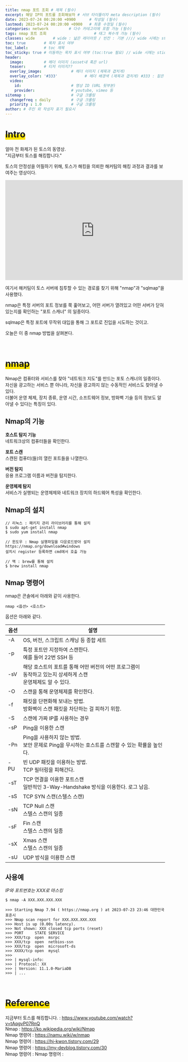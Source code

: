 ```yaml
---
title: nmap 포트 조회 # 제목 (필수)
excerpt: 해당 IP의 포트를 조회해보자 # 서브 타이틀이자 meta description (필수)
date: 2023-07-24 00:20:00 +0900      # 작성일 (필수)
lastmod: 2023-07-24 00:20:00 +0900   # 최종 수정일 (필수)
categories: network         # 다수 카테고리에 포함 가능 (필수)
tags: nmap 포트 조회                     # 태그 복수개 가능 (필수)
classes: wide        # wide : 넓은 레이아웃 / 빈칸 : 기본 //// wide 시에는 sticky toc 불가
toc: true        # 목차 표시 여부
toc_label:       # toc 제목
toc_sticky: true # 이동하는 목차 표시 여부 (toc:true 필요) // wide 시에는 sticky toc 불가
header: 
  image:         # 헤더 이미지 (asset내 혹은 url)
  teaser:        # 티저 이미지??
  overlay_image:             # 헤더 이미지 (제목과 겹치게)
  overlay_color: '#333'            # 헤더 배경색 (제목과 겹치게) #333 : 짙은 회색 (필수)
  video:
    id:                      # 영상 ID (URL 뒷부분)
    provider:                # youtube, vimeo 등
sitemap :                    # 구글 크롤링
  changefreq : daily         # 구글 크롤링
  priority : 1.0             # 구글 크롤링
author: # 주인 외 작성자 표기 필요시
---
```

<!--postNo: 20230723_003-->

# <span style='background:linear-gradient(to top, #FFE400 50%, transparent 50%)'>Intro</span>  

얼마 전 화제가 된 토스의 동영상.  
"지금부터 토스를 해킹합니다."  

토스의 안정성을 어필하기 위해, 토스가 해킹을 의뢰한 해커팀의 해킹 과정과 결과를 보여주는 영상이다.  

<iframe width="560" height="315" src="https://www.youtube.com/embed/tAqgvP07RnQ" title="YouTube video player" frameborder="0" allow="accelerometer; autoplay; clipboard-write; encrypted-media; gyroscope; picture-in-picture; web-share" allowfullscreen></iframe>  


여기서 해커팀이 토스 서버에 침투할 수 있는 경로를 찾기 위해 "nmap"과 "sqlmap"을 사용했다.  

nmap은 특정 서버의 포트 정보를 쭉 훑어보고, 어떤 서버가 열려있고 어떤 서버가 닫혀있는지를 확인하는 "포트 스캐너" 의 일종이다.  

sqlmap은 특정 포트에 무작위 대입을 통해 그 포트로 진입을 시도하는 것이고.  

오늘은 이 중 nmap 방법을 살펴본다.  

<br>

# <span style='background:linear-gradient(to top, #FFE400 50%, transparent 50%)'>nmap</span>  

Nmap은 컴퓨터와 서비스를 찾아 "네트워크 지도"를 만드는 포토 스캐너의 일종이다.  
자신을 광고하는 서비스 뿐 아니라, 자신을 광고하지 않는 수동적인 서비스도 찾아낼 수 있다.  
더불어 운영 체제, 장치 종류, 운영 시간, 소프트웨어 정보, 방화벽 기술 등의 정보도 알아낼 수 있다는 특징이 있다.  

## Nmap의 기능

**호스트 탐지 기능**  
네트워크상의 컴퓨터들을 확인한다.  

**포트 스캔**  
스캔된 컴퓨터(들)의 열린 포트들을 나열한다.  

**버전 탐지**  
응용 프로그램 이름과 버전을 탐지한다.  

**운영체제 탐지**  
서비스가 실행되는 운영체제와 네트워크 장치의 하드웨어 특성을 확인한다.  

## Nmap의 설치  

```terminal
// 리눅스 : 패키지 관리 라이브러리를 통해 설치
$ sudo apt-get install nmap
$ sudo yum install nmap

// 윈도우 : Nmap 실행파일을 다운로드받아 설치
https://nmap.org/download#windows
설치시 register 등록하면 cmd에서 호출 가능

// 맥 : brew를 통해 설치
$ brew install nmap
```

## Nmap 명령어  

nmap은 콘솔에서 아래와 같이 사용한다.  

```terminal
nmap <옵션> <호스트>
```

옵션은 아래와 같다.  

|옵션|설명|
|---|---|
|-A|OS, 버전, 스크립트 스캐닝 등 종합 세트|
|-p|특정 포트만 지정하여 스캔한다.<br>예를 들어 22번 SSH 등|
|-sV|해당 호스트의 포트를 통해 어떤 버전의 어떤 프로그램이<br>동작하고 있는지 상세하게 스캔<br>운영체제도 알 수 있다.|
|-O|스캔을 통해 운영체제를 확인한다.|
|-f|패킷을 단편화해 보내는 방법.<br>방화벽이 스캔 패킷을 차단하는 걸 피하기 위함.|
|-S|스캔에 가짜 IP를 사용하는 경우|
|-sP|Ping을 이용한 스캔|
|-Pn|Ping을 사용하지 않는 방법.<br>보안 문제로 Ping을 무시하는 호스트를 스캔할 수 있는 확률을 높인다.|
|-PU|빈 UDP 패킷을 이용하는 방법.<br>TCP 필터링을 피해간다.|
|-sT|TCP 연결을 이용한 포트스캔<br>일반적인 3-Way-Handshake 방식을 이용한다. 로그 남음.|
|-sS|TCP SYN 스캔(스텔스 스캔)<br>|
|-sN|TCP Null 스캔<br>스텔스 스캔의 일종|
|-sF|Fin 스캔<br>스텔스 스캔의 일종|
|-sX|Xmas 스캔<br>스텔스 스캔의 일종|
|-sU|UDP 방식을 이용한 스캔|

## 사용예  

<i>IP와 포트번호는 XXX로 마스킹</i>

```terminal
$ nmap -A XXX.XXX.XXX.XXX

>>> Starting Nmap 7.94 ( https://nmap.org ) at 2023-07-23 23:46 대한민국 표준시
>>> Nmap scan report for XXX.XXX.XXX.XXX
>>> Host is up (0.00s latency).
>>> Not shown: XXX closed tcp ports (reset)
>>> PORT     STATE SERVICE
>>> XXX/tcp  open  msrpc
>>> XXX/tcp  open  netbios-ssn
>>> XXX/tcp  open  microsoft-ds
>>> XXXX/tcp open  mysql
>>> 
>>> | mysql-info:
>>> | Protocol: XX
>>> | Version: 11.1.0-MariaDB
>>> | ...
```

<br>

# <span style='background:linear-gradient(to top, #FFE400 50%, transparent 50%)'>Reference</span>

지금부터 토스를 해킹합니다. : https://www.youtube.com/watch?v=tAqgvP07RnQ  
Nmap : https://ko.wikipedia.org/wiki/Nmap  
Nmap 명령어 : https://namu.wiki/w/nmap  
Nmap 명령어 : https://hj-kwon.tistory.com/29  
Nmap 명령어 : https://my-devblog.tistory.com/30  
Nmap 명령어 : 
Nmap 명령어 : 
